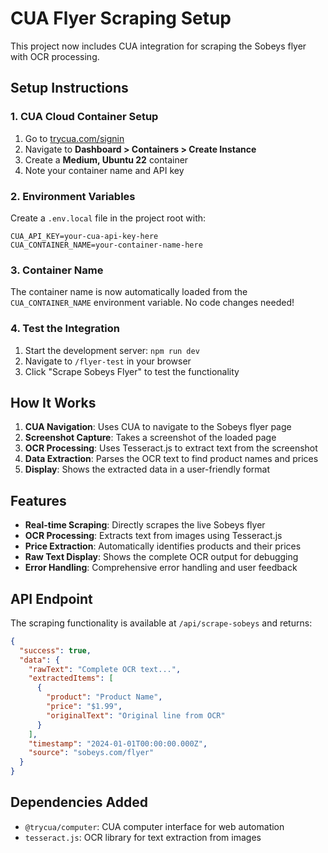# CUA Flyer Scraping Setup

This project now includes CUA integration for scraping the Sobeys flyer with OCR processing.

## Setup Instructions

### 1. CUA Cloud Container Setup

1. Go to [trycua.com/signin](https://trycua.com/signin)
2. Navigate to **Dashboard > Containers > Create Instance**
3. Create a **Medium, Ubuntu 22** container
4. Note your container name and API key

### 2. Environment Variables

Create a `.env.local` file in the project root with:

```env
CUA_API_KEY=your-cua-api-key-here
CUA_CONTAINER_NAME=your-container-name-here
```

### 3. Container Name

The container name is now automatically loaded from the `CUA_CONTAINER_NAME` environment variable. No code changes needed!

### 4. Test the Integration

1. Start the development server: `npm run dev`
2. Navigate to `/flyer-test` in your browser
3. Click "Scrape Sobeys Flyer" to test the functionality

## How It Works

1. **CUA Navigation**: Uses CUA to navigate to the Sobeys flyer page
2. **Screenshot Capture**: Takes a screenshot of the loaded page
3. **OCR Processing**: Uses Tesseract.js to extract text from the screenshot
4. **Data Extraction**: Parses the OCR text to find product names and prices
5. **Display**: Shows the extracted data in a user-friendly format

## Features

- **Real-time Scraping**: Directly scrapes the live Sobeys flyer
- **OCR Processing**: Extracts text from images using Tesseract.js
- **Price Extraction**: Automatically identifies products and their prices
- **Raw Text Display**: Shows the complete OCR output for debugging
- **Error Handling**: Comprehensive error handling and user feedback

## API Endpoint

The scraping functionality is available at `/api/scrape-sobeys` and returns:

```json
{
  "success": true,
  "data": {
    "rawText": "Complete OCR text...",
    "extractedItems": [
      {
        "product": "Product Name",
        "price": "$1.99",
        "originalText": "Original line from OCR"
      }
    ],
    "timestamp": "2024-01-01T00:00:00.000Z",
    "source": "sobeys.com/flyer"
  }
}
```

## Dependencies Added

- `@trycua/computer`: CUA computer interface for web automation
- `tesseract.js`: OCR library for text extraction from images
